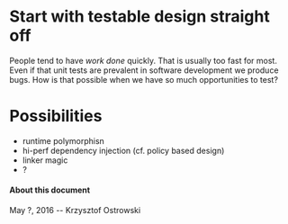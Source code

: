 
# Start with testable design straight off

People tend to have _work done_ quickly. That is usually too fast for most. Even if that unit tests are prevalent in software development we produce bugs. How is that possible when we have so much opportunities to test?

# Possibilities

- runtime polymorphisn
- hi-perf dependency injection (cf. policy based design)
- linker magic
- ?

#### About this document

May ?, 2016 -- Krzysztof Ostrowski
